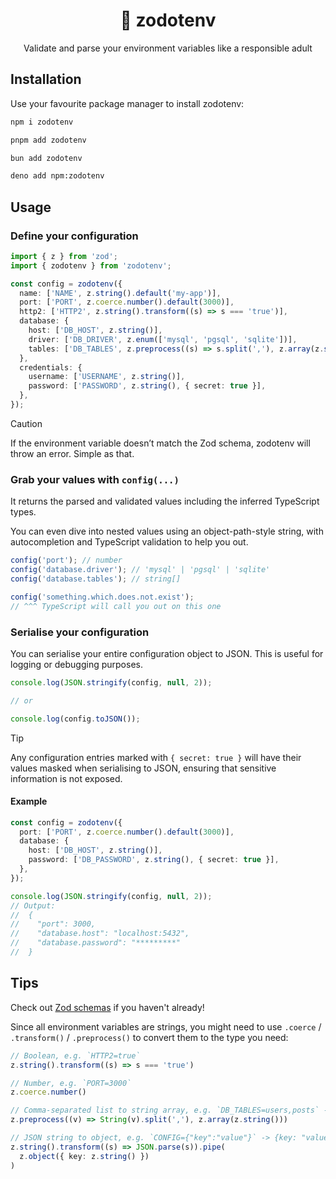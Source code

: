 <div align="center">
<h1>🔮 zodotenv</h1>

Validate and parse your environment variables like a responsible adult
</div>

## Installation

Use your favourite package manager to install zodotenv:

```bash
npm i zodotenv

pnpm add zodotenv

bun add zodotenv

deno add npm:zodotenv
```

## Usage

### Define your configuration
```ts
import { z } from 'zod';
import { zodotenv } from 'zodotenv';

const config = zodotenv({
  name: ['NAME', z.string().default('my-app')],
  port: ['PORT', z.coerce.number().default(3000)],
  http2: ['HTTP2', z.string().transform((s) => s === 'true')],
  database: {
    host: ['DB_HOST', z.string()],
    driver: ['DB_DRIVER', z.enum(['mysql', 'pgsql', 'sqlite'])],
    tables: ['DB_TABLES', z.preprocess((s) => s.split(','), z.array(z.string()))],
  },
  credentials: {
    username: ['USERNAME', z.string()],
    password: ['PASSWORD', z.string(), { secret: true }],
  },
});
```

> [!CAUTION]
> If the environment variable doesn’t match the Zod schema, zodotenv will throw an error. Simple as that.


### Grab your values with `config(...)`

It returns the parsed and validated values including the inferred TypeScript types.

You can even dive into nested values using an object-path-style string, with autocompletion and TypeScript validation to help you out.

```ts
config('port'); // number
config('database.driver'); // 'mysql' | 'pgsql' | 'sqlite'
config('database.tables'); // string[]

config('something.which.does.not.exist');
// ^^^ TypeScript will call you out on this one
```

### Serialise your configuration
You can serialise your entire configuration object to JSON. This is useful for
logging or debugging purposes.

```ts
console.log(JSON.stringify(config, null, 2));

// or

console.log(config.toJSON());
```

> [!TIP]
> Any configuration entries marked with `{ secret: true }` will have their values
> masked when serialising to JSON, ensuring that sensitive information is not exposed.

#### Example
```ts
const config = zodotenv({
  port: ['PORT', z.coerce.number().default(3000)],
  database: {
    host: ['DB_HOST', z.string()],
    password: ['DB_PASSWORD', z.string(), { secret: true }],
  },
});

console.log(JSON.stringify(config, null, 2));
// Output:
//  {
//    "port": 3000,
//    "database.host": "localhost:5432",
//    "database.password": "*********"
//  }
```

## Tips

Check out [Zod schemas](https://zod.dev/) if you haven't already!

Since all environment variables are strings, you might need to use `.coerce` / `.transform()` / `.preprocess()` to convert them to the type you need:

```ts
// Boolean, e.g. `HTTP2=true`
z.string().transform((s) => s === 'true')

// Number, e.g. `PORT=3000`
z.coerce.number()

// Comma-separated list to string array, e.g. `DB_TABLES=users,posts` -> ["users", "posts"]
z.preprocess((v) => String(v).split(','), z.array(z.string()))

// JSON string to object, e.g. `CONFIG={"key":"value"}` -> {key: "value"}
z.string().transform((s) => JSON.parse(s)).pipe(
  z.object({ key: z.string() })
)
```
